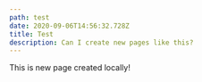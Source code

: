 ```yaml
---
path: test
date: 2020-09-06T14:56:32.728Z
title: Test
description: Can I create new pages like this?
---
```

This is new page created locally!